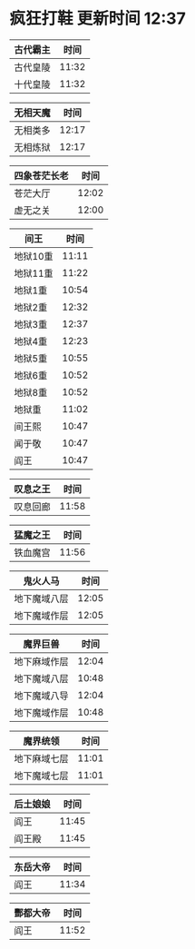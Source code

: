 # 疯狂打鞋 更新时间 12:37

| 古代霸主   | 时间    |
|--------|-------|
| 古代皇陵 | 11:32 |
| 十代皇陵 | 11:32 |

| 无相天魔   | 时间    |
|--------|-------|
| 无相类多 | 12:17 |
| 无相炼狱 | 12:17 |

| 四象苍茫长老   | 时间    |
|--------|-------|
| 苍茫大厅 | 12:02 |
| 虚无之关 | 12:00 |

| 间王   | 时间    |
|--------|-------|
| 地狱10重 | 11:11 |
| 地狱11重 | 11:22 |
| 地狱1重 | 10:54 |
| 地狱2重 | 12:32 |
| 地狱3重 | 12:37 |
| 地狱4重 | 12:23 |
| 地狱5重 | 10:55 |
| 地狱6重 | 10:52 |
| 地狱8重 | 10:52 |
| 地狱重 | 11:02 |
| 间王熙 | 10:47 |
| 闻于敬 | 10:47 |
| 阎王 | 10:47 |

| 叹息之王   | 时间    |
|--------|-------|
| 叹息回廊 | 11:58 |

| 猛魔之王   | 时间    |
|--------|-------|
| 铁血魔宫 | 11:56 |

| 鬼火人马   | 时间    |
|--------|-------|
| 地下魔域八层 | 12:05 |
| 地下魔域作层 | 12:05 |

| 魔界巨兽   | 时间    |
|--------|-------|
| 地下麻域作层 | 12:04 |
| 地下魔域八层 | 10:48 |
| 地下魔域八导 | 12:04 |
| 地下魔域作层 | 10:48 |

| 魔界统领   | 时间    |
|--------|-------|
| 地下麻域七层 | 11:01 |
| 地下魔域七层 | 11:01 |

| 后土娘娘   | 时间    |
|--------|-------|
| 阎王 | 11:45 |
| 阎王殿 | 11:45 |

| 东岳大帝   | 时间    |
|--------|-------|
| 阎王 | 11:34 |

| 酆都大帝   | 时间    |
|--------|-------|
| 阎王 | 11:52 |